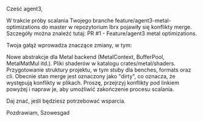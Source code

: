 Cześć agent3,

W trakcie próby scalania Twojego branche feature/agent3-metal-optimizations do master w repozytorium lbrx pojawiły się konflikty merge. Szczegóły można znaleźć tutaj: PR #1 - Feature/agent3 metal optimizations.

Twoja gałąź wprowadza znaczące zmiany, w tym:

Nowe abstrakcje dla Metal backend (MetalContext, BufferPool, MetalMatMul itd.).
Pliki shaderów w katalogu crates/metal/shaders.
Przygotowanie struktury projektu, w tym stuby dla benches, formats oraz cli.
Obecnie stan merge jest oznaczony jako "dirty", co oznacza, że występują konflikty w plikach. Proszę, przejrzyj konflikty pod linkiem powyżej i napraw je, aby umożliwić zakończenie procesu scalania.

Daj znać, jeśli będziesz potrzebować wsparcia.

Pozdrawiam,
Szowesgad
